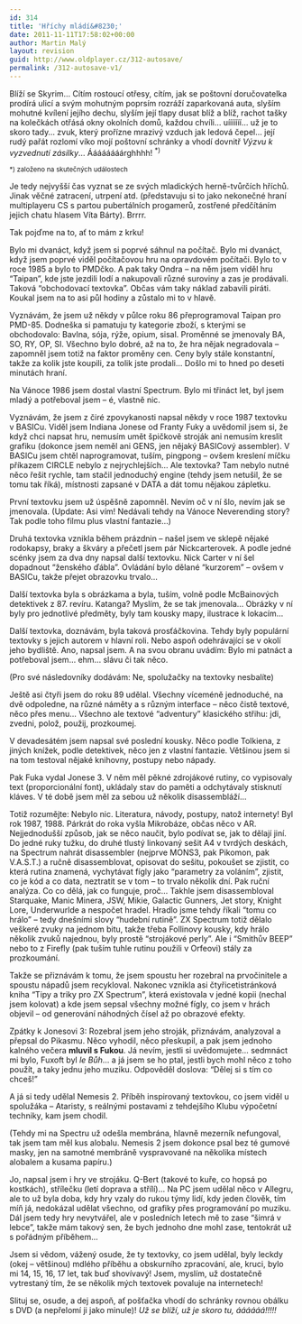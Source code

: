 ```yaml
---
id: 314
title: 'Hříchy mládí&#8230;'
date: 2011-11-11T17:58:02+00:00
author: Martin Malý
layout: revision
guid: http://www.oldplayer.cz/312-autosave/
permalink: /312-autosave-v1/
---
```

Blíží se Skyrim&#8230; Cítím rostoucí otřesy, cítím, jak se poštovní doručovatelka prodírá ulicí a svým mohutným poprsím rozráží zaparkovaná auta, slyším mohutné kvílení jejího dechu, slyším její tlapy dusat blíž a blíž, rachot tašky na kolečkách otřásá okny okolních domů, každou chvíli&#8230; uííííííí&#8230; už je to skoro tady&#8230; zvuk, který prořízne mrazivý vzduch jak ledová čepel&#8230; její rudý pařát rozlomí víko mojí poštovní schránky a vhodí dovnitř _Výzvu k vyzvednutí zásilky_&#8230; Áááááááárghhhh! <sup>*)</sup>

<sup>*) založeno na skutečných událostech</sup>

Je tedy nejvyšší čas vyznat se ze svých mladických herně-tvůrčích hříchů. Jinak věčné zatracení, utrpení atd. (představuju si to jako nekonečné hraní multiplayeru CS s partou pubertálních progamerů, zostřené předčítáním jejich chatu hlasem Víta Bárty). Brrrr.

Tak pojďme na to, ať to mám z krku!

Bylo mi dvanáct, když jsem si poprvé sáhnul na počítač. Bylo mi dvanáct, když jsem poprvé viděl počítačovou hru na opravdovém počítači. Bylo to v roce 1985 a bylo to PMDčko. A pak taky Ondra &#8211; na něm jsem viděl hru &#8220;Taipan&#8221;, kde jste jezdili lodí a nakupovali různé suroviny a zas je prodávali. Taková &#8220;obchodovací textovka&#8221;. Občas vám taky náklad zabavili piráti. Koukal jsem na to asi půl hodiny a zůstalo mi to v hlavě.

Vyznávám, že jsem už někdy v půlce roku 86 přeprogramoval Taipan pro PMD-85. Dodneška si pamatuju ty kategorie zboží, s kterými se obchodovalo: Bavlna, sója, rýže, opium, sisal. Proměnné se jmenovaly BA, SO, RY, OP, SI. Všechno bylo dobré, až na to, že hra nějak negradovala &#8211; zapomněl jsem totiž na faktor proměny cen. Ceny byly stále konstantní, takže za kolik jste koupili, za tolik jste prodali&#8230; Došlo mi to hned po deseti minutách hraní.

Na Vánoce 1986 jsem dostal vlastní Spectrum. Bylo mi třináct let, byl jsem mladý a potřeboval jsem &#8211; é, vlastně nic.

Vyznávám, že jsem z čiré zpovykanosti napsal někdy v roce 1987 textovku  v BASICu. Viděl jsem Indiana Jonese od Franty Fuky a uvědomil jsem si, že když chci napsat hru, nemusím umět špičkově stroják ani nemusím kreslit grafiku (dokonce jsem neměl ani GENS, jen nějaký BASICový assembler). V BASICu jsem chtěl naprogramovat, tuším, pingpong &#8211; ovšem kreslení míčku příkazem CIRCLE nebylo z nejrychlejších&#8230; Ale textovka? Tam nebylo nutné něco řešit rychle, tam stačil jednoduchý engine (tehdy jsem netušil, že se tomu tak říká), místnosti zapsané v DATA a dát tomu nějakou zápletku.

První textovku jsem už úspěšně zapomněl. Nevím oč v ní šlo, nevím jak se jmenovala. (Update: Asi vím! Nedávali tehdy na Vánoce Neverending story? Tak podle toho filmu plus vlastní fantazie&#8230;)

Druhá textovka vznikla během prázdnin &#8211; našel jsem ve sklepě nějaké rodokapsy, braky a škváry a přečetl jsem pár Nickcarterovek. A podle jedné scénky jsem za dva dny napsal další textovku. Nick Carter v ní šel dopadnout &#8220;ženského ďábla&#8221;. Ovládání bylo dělané &#8220;kurzorem&#8221; &#8211; ovšem v BASICu, takže přejet obrazovku trvalo&#8230;

Další textovka byla s obrázkama a byla, tuším, volně podle McBainových detektivek z 87. revíru. Katanga? Myslím, že se tak jmenovala&#8230; Obrázky v ní byly pro jednotlivé předměty, byly tam kousky mapy, ilustrace k lokacím&#8230;

Další textovka, doznávám, byla taková prosťáčkovina. Tehdy byly populární textovky s jejich autorem v hlavní roli. Nebo aspoň odehrávající se v okolí jeho bydliště. Ano, napsal jsem. A na svou obranu uvádím: Bylo mi patnáct a potřeboval jsem&#8230; ehm&#8230; slávu či tak něco.

(Pro své následovníky dodávám: Ne, spolužačky na textovky nesbalíte)

Ještě asi čtyři jsem do roku 89 udělal. Všechny víceméně jednoduché, na dvě odpoledne, na různé náměty a s různým interface &#8211; něco čistě textové, něco přes menu&#8230; Všechno ale textové &#8220;adventury&#8221; klasického střihu: jdi, zvedni, polož, použij, prozkoumej.

V devadesátém jsem napsal své poslední kousky. Něco podle Tolkiena, z jiných knížek, podle detektivek, něco jen z vlastní fantazie. Většinou jsem si na tom testoval nějaké knihovny, postupy nebo nápady.

Pak Fuka vydal Jonese 3. V něm měl pěkné zdrojákové rutiny, co vypisovaly text (proporcionální font), ukládaly stav do paměti a odchytávaly stisknutí kláves. V té době jsem měl za sebou už několik disassembláží&#8230;

Totiž rozumějte: Nebylo nic. Literatura, návody, postupy, natož internety! Byl rok 1987, 1988. Párkrát do roka vyšla Mikrobáze, občas něco v AR. Nejjednodušší způsob, jak se něco naučit, bylo podívat se, jak to dělají jiní. Do jedné ruky tužku, do druhé tlustý linkovaný sešit A4 v tvrdých deskách, na Spectrum nahrát disassembler (nejprve MONS3, pak Pikomon, pak V.A.S.T.) a ručně disassemblovat, opisovat do sešitu, pokoušet se zjistit, co která rutina znamená, vychytávat fígly jako &#8220;parametry za voláním&#8221;, zjistit, co je kód a co data, neztratit se v tom &#8211; to trvalo několik dní. Pak ruční analýza. Co co dělá, jak co funguje, proč&#8230; Takhle jsem disassembloval Starquake, Manic Minera, JSW, Mikie, Galactic Gunners, Jet story, Knight Lore, Underwurlde a nespočet hradel. Hradlo jsme tehdy říkali &#8220;tomu co hrálo&#8221; &#8211; tedy dnešními slovy &#8220;hudební rutině&#8221;. ZX Spectrum totiž dělalo veškeré zvuky na jednom bitu, takže třeba Follinovy kousky, kdy hrálo několik zvuků najednou, byly prostě &#8220;strojákové perly&#8221;. Ale i &#8220;Smithův BEEP&#8221; nebo to z Firefly (pak tuším tuhle rutinu použili v Orfeovi) stály za prozkoumání.

Takže se přiznávám k tomu, že jsem spoustu her rozebral na prvočinitele a spoustu nápadů jsem recykloval. Nakonec vznikla asi čtyřicetistránková kniha &#8220;Tipy a triky pro ZX Spectrum&#8221;, která existovala v jedné kopii (nechal jsem kolovat) a kde jsem sepsal všechny možné fígly, co jsem v hrách objevil &#8211; od generování náhodných čísel až po obrazové efekty.

Zpátky k Jonesovi 3: Rozebral jsem jeho stroják, přiznávám, analyzoval a přepsal do Pikasmu. Něco vyhodil, něco přeskupil, a pak jsem jednoho kalného večera **mluvil s Fukou**. Já nevím, jestli si uvědomujete&#8230; sedmnáct mi bylo, Fuxoft byl _le Bůh_&#8230; a já jsem se ho ptal, jestli bych mohl něco z toho použít, a taky jednu jeho muziku. Odpověděl doslova: &#8220;Dělej si s tím co chceš!&#8221;

A já si tedy udělal Nemesis 2. Příběh inspirovaný textovkou, co jsem viděl u spolužáka &#8211; Ataristy, s reálnými postavami z tehdejšího Klubu výpočetní techniky, kam jsem chodil.

(Tehdy mi na Spectru už odešla membrána, hlavně mezerník nefungoval, tak jsem tam měl kus alobalu. Nemesis 2 jsem dokonce psal bez té gumové masky, jen na samotné membráně vyspravované na několika místech alobalem a kusama papíru.)

Jo, napsal jsem i hry ve strojáku. Q-Bert (takové to kuře, co hopsá po kostkách), střílečku (letí doprava a střílí)&#8230; Na PC jsem udělal něco v Allegru, ale to už byla doba, kdy hry vzaly do rukou týmy lidí, kdy jeden člověk, tím míň já, nedokázal udělat všechno, od grafiky přes programování po muziku. Dál jsem tedy hry nevytvářel, ale v posledních letech mě to zase &#8220;šimrá v lebce&#8221;, takže mám takový sen, že bych jednoho dne mohl zase, tentokrát už s pořádným příběhem&#8230;

Jsem si vědom, vážený osude, že ty textovky, co jsem udělal, byly leckdy (okej &#8211; většinou) mdlého příběhu a obskurního zpracování, ale, kruci, bylo mi 14, 15, 16, 17 let, tak buď shovívavý! Jsem, myslím, už dostatečně vytrestaný tím, že se několik mých textovek povaluje na internetech!

Slituj se, osude, a dej aspoň, ať pošťačka vhodí do schránky rovnou obálku s DVD (a nepřelomí ji jako minule)! _Už se blíží, už je skoro tu, áááááá!!!!!_

<div id="google_plus_one">
  <g:plusone></g:plusone>
</div>

<div id="fb_send_like">
</div>